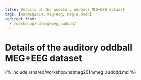 ```yaml
---
title: Details of the auditory oddball MEG+EEG dataset
tags: [natmeg2014, meg+eeg, meg-audodd]
redirect_from:
  - /workshop/natmeg/meg_audodd/
---
```


# Details of the auditory oddball MEG+EEG dataset

{% include /shared/workshop/natmeg2014/meg_audodd.md %}

